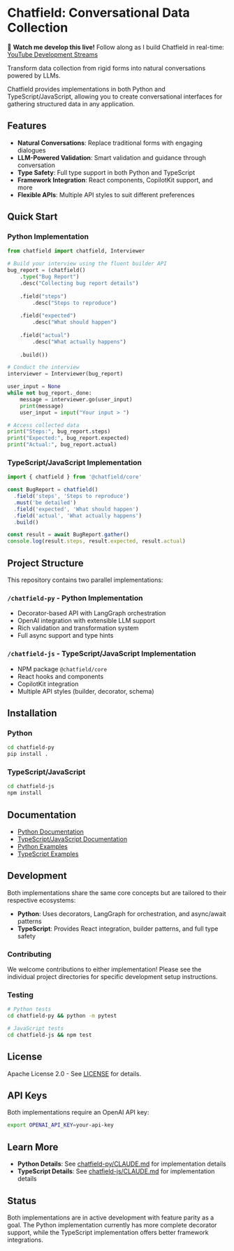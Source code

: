 # Chatfield: Conversational Data Collection

🎥 **Watch me develop this live!** Follow along as I build Chatfield in real-time: [YouTube Development Streams](https://www.youtube.com/@JasonSmithBuild/streams)

Transform data collection from rigid forms into natural conversations powered by LLMs.

Chatfield provides implementations in both Python and TypeScript/JavaScript, allowing you to create conversational interfaces for gathering structured data in any application.

## Features

- **Natural Conversations**: Replace traditional forms with engaging dialogues
- **LLM-Powered Validation**: Smart validation and guidance through conversation
- **Type Safety**: Full type support in both Python and TypeScript
- **Framework Integration**: React components, CopilotKit support, and more
- **Flexible APIs**: Multiple API styles to suit different preferences

## Quick Start

### Python Implementation

```python
from chatfield import chatfield, Interviewer

# Build your interview using the fluent builder API
bug_report = (chatfield()
    .type("Bug Report")
    .desc("Collecting bug report details")
    
    .field("steps")
        .desc("Steps to reproduce")
    
    .field("expected")
        .desc("What should happen")
    
    .field("actual")
        .desc("What actually happens")
    
    .build())

# Conduct the interview
interviewer = Interviewer(bug_report)

user_input = None
while not bug_report._done:
    message = interviewer.go(user_input)
    print(message)
    user_input = input("Your input > ")

# Access collected data
print("Steps:", bug_report.steps)
print("Expected:", bug_report.expected)
print("Actual:", bug_report.actual)
```

### TypeScript/JavaScript Implementation

```typescript
import { chatfield } from '@chatfield/core'

const BugReport = chatfield()
  .field('steps', 'Steps to reproduce')
  .must('be detailed')
  .field('expected', 'What should happen')
  .field('actual', 'What actually happens')
  .build()

const result = await BugReport.gather()
console.log(result.steps, result.expected, result.actual)
```

## Project Structure

This repository contains two parallel implementations:

### `/chatfield-py` - Python Implementation
- Decorator-based API with LangGraph orchestration
- OpenAI integration with extensible LLM support
- Rich validation and transformation system
- Full async support and type hints

### `/chatfield-js` - TypeScript/JavaScript Implementation  
- NPM package `@chatfield/core`
- React hooks and components
- CopilotKit integration
- Multiple API styles (builder, decorator, schema)

## Installation

### Python
```bash
cd chatfield-py
pip install .
```

### TypeScript/JavaScript
```bash
cd chatfield-js
npm install
```

## Documentation

- [Python Documentation](./chatfield-py/README.md)
- [TypeScript/JavaScript Documentation](./chatfield-js/README.md)
- [Python Examples](./chatfield-py/examples/)
- [TypeScript Examples](./chatfield-js/examples/)

## Development

Both implementations share the same core concepts but are tailored to their respective ecosystems:

- **Python**: Uses decorators, LangGraph for orchestration, and async/await patterns
- **TypeScript**: Provides React integration, builder patterns, and full type safety

### Contributing

We welcome contributions to either implementation! Please see the individual project directories for specific development setup instructions.

### Testing

```bash
# Python tests
cd chatfield-py && python -m pytest

# JavaScript tests  
cd chatfield-js && npm test
```

## License

Apache License 2.0 - See [LICENSE](./LICENSE) for details.

## API Keys

Both implementations require an OpenAI API key:

```bash
export OPENAI_API_KEY=your-api-key
```

## Learn More

- **Python Details**: See [chatfield-py/CLAUDE.md](./chatfield-py/CLAUDE.md) for implementation details
- **TypeScript Details**: See [chatfield-js/CLAUDE.md](./chatfield-js/CLAUDE.md) for implementation details

## Status

Both implementations are in active development with feature parity as a goal. The Python implementation currently has more complete decorator support, while the TypeScript implementation offers better framework integrations.